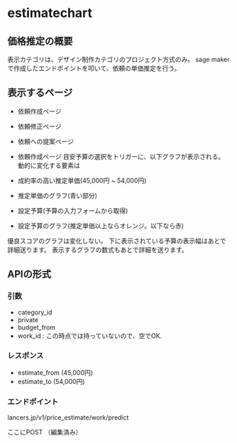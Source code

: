 # estimatechart
## 価格推定の概要
表示カテゴリは、デザイン制作カテゴリのプロジェクト方式のみ。
sage makerで作成したエンドポイントを叩いて、依頼の単価推定を行う。

## 表示するページ
- 依頼作成ページ
- 依頼修正ページ
- 依頼への提案ページ

- 依頼作成ページ
目安予算の選択をトリガーに、以下グラフが表示される。
動的に変化する要素は
- 成約率の高い推定単価(45,000円 ~ 54,000円)
- 推定単価のグラフ(青い部分)
- 設定予算(予算の入力フォームから取得)
- 設定予算のグラフ(推定単価以上ならオレンジ。以下なら赤)

優良スコアのグラフは変化しない。
下に表示されている予算の表示幅はあとで詳細送ります。
表示するグラフの数式もあとで詳細を送ります。

## APIの形式
### 引数
- category_id
- private
- budget_from
- work_id : この時点では持っていないので、空でOK.

### レスポンス
- estimate_from (45,000円)
- estimate_to (54,000円)

### エンドポイント
lancers.jp/v1/price_estimate/work/predict

ここにPOST （編集済み） 